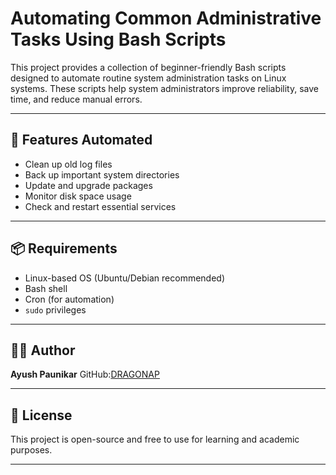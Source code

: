 # Automating Common Administrative Tasks Using Bash Scripts

This project provides a collection of beginner-friendly Bash scripts designed to automate routine system administration tasks on Linux systems. These scripts help system administrators improve reliability, save time, and reduce manual errors.

---

## 🔧 Features Automated

-  Clean up old log files
-  Back up important system directories
-  Update and upgrade packages
-  Monitor disk space usage
-  Check and restart essential services

---

## 📦 Requirements

- Linux-based OS (Ubuntu/Debian recommended)
- Bash shell
- Cron (for automation)
- `sudo` privileges

---

## 👨‍💻 Author

**Ayush Paunikar**
GitHub:[DRAGONAP](https://github.com/DRAGONAP)

---

## 📄 License

This project is open-source and free to use for learning and academic purposes.

---
